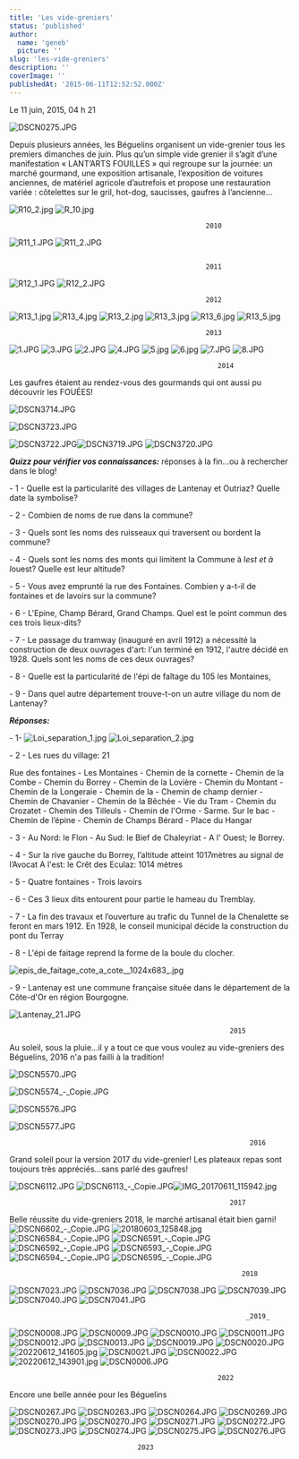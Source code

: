 ```yaml
---
title: 'Les vide-greniers'
status: 'published'
author:
  name: 'geneb'
  picture: ''
slug: 'les-vide-greniers'
description: ''
coverImage: ''
publishedAt: '2015-06-11T12:52:52.000Z'
---
```


Le 11 juin, 2015, 04 h 21

![DSCN0275.JPG](/images/SITE_VIDE_GRENIERS/.DSCN0275_m.jpg "DSCN0275.JPG, juin 2023")

Depuis plusieurs années, les Béguelins organisent un vide-grenier tous les premiers dimanches de juin. Plus qu’un simple vide grenier il s’agit d’une manifestation « LANT’ARTS FOUILLES » qui regroupe sur la journée: un marché gourmand, une exposition artisanale, l’exposition de voitures anciennes, de matériel agricole d’autrefois et propose une restauration variée : côtelettes sur le gril, hot-dog, saucisses, gaufres à l’ancienne…

![R10_2.jpg](/images/SITE_VIDE_GRENIERS/.R10_2_s.jpg "R10_2.jpg, mar. 2014") ![R_10.jpg](/images/SITE_VIDE_GRENIERS/.R_10_s.jpg "R_10.jpg, mar. 2014")

```
                                                 2010
```

![R11_1.JPG](/images/SITE_VIDE_GRENIERS/.R11_1_s.jpg "R11_1.JPG, mar. 2014") ![R11_2.JPG](/images/SITE_VIDE_GRENIERS/.R11_2_s.jpg "R11_2.JPG, mar. 2014")

```

                                                 2011
```

![R12_1.JPG](/images/SITE_VIDE_GRENIERS/.R12_1_s.jpg "R12_1.JPG, mar. 2014") ![R12_2.JPG](/images/SITE_VIDE_GRENIERS/.R12_2_s.jpg "R12_2.JPG, mar. 2014")

```
                                                 2012
```

![R13_1.jpg](/images/SITE_VIDE_GRENIERS/.R13_1_s.jpg "R13_1.jpg, mar. 2014") ![R13_4.jpg](/images/SITE_VIDE_GRENIERS/.R13_4_s.jpg "R13_4.jpg, mar. 2014") ![R13_2.jpg](/images/SITE_VIDE_GRENIERS/.R13_2_s.jpg "R13_2.jpg, mar. 2014") ![R13_3.jpg](/images/SITE_VIDE_GRENIERS/.R13_3_s.jpg "R13_3.jpg, mar. 2014") ![R13_6.jpg](/images/SITE_VIDE_GRENIERS/.R13_6_s.jpg "R13_6.jpg, mar. 2014") ![R13_5.jpg](/images/SITE_VIDE_GRENIERS/.R13_5_s.jpg "R13_5.jpg, mar. 2014")

```
                                                 2013
```

![1.JPG](/images/SITE_VIDE_GRENIERS/.1_s.jpg "1.JPG, juin 2014") ![3.JPG](/images/SITE_VIDE_GRENIERS/.3_s.jpg "3.JPG, juin 2014") ![2.JPG](/images/SITE_VIDE_GRENIERS/2.JPG "2.JPG, juin 2014") ![4.JPG](/images/SITE_VIDE_GRENIERS/.4_s.jpg "4.JPG, juin 2014") ![5.jpg](/images/SITE_VIDE_GRENIERS/.5_s.jpg "5.jpg, juin 2014") ![6.jpg](/images/SITE_VIDE_GRENIERS/.6_s.jpg "6.jpg, juin 2014") ![7.JPG](/images/SITE_VIDE_GRENIERS/.7_s.jpg "7.JPG, juin 2014") ![8.JPG](/images/SITE_VIDE_GRENIERS/.8_s.jpg "8.JPG, juin 2014")

```
                                                    2014
```

Les gaufres étaient au rendez-vous des gourmands qui ont aussi pu découvrir les FOUÉES!

![DSCN3714.JPG](/images/SITE_VIDE_GRENIERS/.DSCN3714_m.jpg "DSCN3714.JPG, juin 2015")

![DSCN3723.JPG](/images/SITE_VIDE_GRENIERS/.DSCN3723_m.jpg "DSCN3723.JPG, juin 2015")

![DSCN3722.JPG](/images/SITE_VIDE_GRENIERS/.DSCN3722_s.jpg "DSCN3722.JPG, juin 2015")![DSCN3719.JPG](/images/SITE_VIDE_GRENIERS/.DSCN3719_s.jpg "DSCN3719.JPG, juin 2015") ![DSCN3720.JPG](/images/SITE_VIDE_GRENIERS/.DSCN3720_s.jpg "DSCN3720.JPG, juin 2015")

***Quizz pour vérifier vos connaissances:*** réponses à la fin...ou à rechercher dans le blog!

\- 1 - Quelle est la particularité des villages de Lantenay et Outriaz? Quelle date la symbolise?

\- 2 - Combien de noms de rue dans la commune?

\- 3 - Quels sont les noms des ruisseaux qui traversent ou bordent la commune?

\- 4 - Quels sont les noms des monts qui limitent la Commune à l*est et à l*ouest? Quelle est leur altitude?

\- 5 - Vous avez emprunté la rue des Fontaines. Combien y a-t-il de fontaines et de lavoirs sur la commune?

\- 6 - L'Epine, Champ Bérard, Grand Champs. Quel est le point commun des ces trois lieux-dits?

\- 7 - Le passage du tramway (inauguré en avril 1912) a nécessité la construction de deux ouvrages d'art: l'un terminé en 1912, l'autre décidé en 1928. Quels sont les noms de ces deux ouvrages?

\- 8 - Quelle est la particularité de l'épi de faîtage du 105 les Montaines,

\- 9 - Dans quel autre département trouve-t-on un autre village du nom de Lantenay?

***Réponses:***

\- 1- ![Loi_separation_1.jpg](/images/.Loi_separation_1_m.jpg "Loi_separation_1.jpg, juin 2015") ![Loi_separation_2.jpg](/images/.Loi_separation_2_m.jpg "Loi_separation_2.jpg, juin 2015")

\- 2 - Les rues du village: 21

Rue des fontaines - Les Montaines - Chemin de la cornette - Chemin de la Combe - Chemin du Borrey - Chemin de la Lovière - Chemin du Montant - Chemin de la Longeraie - Chemin de la - Chemin de champ dernier - Chemin de Chavanier - Chemin de la Bêchée - Vie du Tram - Chemin du Crozatet - Chemin des Tilleuls - Chemin de l'Orme - Sarme. Sur le bac - Chemin de l’épine - Chemin de Champs Bérard - Place du Hangar

\- 3 - Au Nord: le Flon - Au Sud: le Bief de Chaleyriat - A l' Ouest; le Borrey.

\- 4 - Sur la rive gauche du Borrey, l’altitude atteint 1017mètres au signal de l’Avocat A l'est: le Crêt des Eculaz: 1014 mètres

\- 5 - Quatre fontaines - Trois lavoirs

\- 6 - Ces 3 lieux dits entourent pour partie le hameau du Tremblay.

\- 7 - La fin des travaux et l’ouverture au trafic du Tunnel de la Chenalette se feront en mars 1912. En 1928, le conseil municipal décide la construction du pont du Terray

\- 8 - L'épi de faitage reprend la forme de la boule du clocher.

![epis_de_faitage_cote_a_cote__1024x683\_.jpg](/images/.epis_de_faitage_cote_a_cote__1024x683__m.jpg "epis_de_faitage_cote_a_cote__1024x683_.jpg, juin 2015")

\- 9 - Lantenay est une commune française située dans le département de la Côte-d'Or en région Bourgogne.

![Lantenay_21.JPG](/images/.Lantenay_21_m.jpg "Lantenay_21.JPG, juin 2015")

```
                                                       2015
```

Au soleil, sous la pluie...il y a tout ce que vous voulez au vide-greniers des Béguelins, 2016 n'a pas failli à la tradition!

![DSCN5570.JPG](/images/.DSCN5570_m.jpg "DSCN5570.JPG, juin 2016")

![DSCN5574\_-\_Copie.JPG](/images/.DSCN5574_-_Copie_m.jpg "DSCN5574_-_Copie.JPG, juin 2016")

![DSCN5576.JPG](/images/.DSCN5576_m.jpg "DSCN5576.JPG, juin 2016")

![DSCN5577.JPG](/images/.DSCN5577_m.jpg "DSCN5577.JPG, juin 2016")

```
                                                            2016
```

Grand soleil pour la version 2017 du vide-grenier! Les plateaux repas sont toujours très appréciés...sans parlé des gaufres!

![DSCN6112.JPG](/images/SITE_VIDE_GRENIERS/.DSCN6112_m.jpg "DSCN6112.JPG, juin 2017") ![DSCN6113\_-\_Copie.JPG](/images/SITE_VIDE_GRENIERS/.DSCN6113_-_Copie_m.jpg "DSCN6113_-_Copie.JPG, juin 2017")![IMG_20170611_115942.jpg](/images/SITE_VIDE_GRENIERS/.IMG_20170611_115942_m.jpg "IMG_20170611_115942.jpg, juin 2017")

```
                                                       2017
```

Belle réussite du vide-greniers 2018, le marché artisanal était bien garni! ![DSCN6602\_-\_Copie.JPG](/images/SITE_VIDE_GRENIERS/.DSCN6602_-_Copie_m.jpg "DSCN6602_-_Copie.JPG, juin 2018") ![20180603_125848.jpg](/images/SITE_VIDE_GRENIERS/.20180603_125848_m.jpg "20180603_125848.jpg, juin 2018") ![DSCN6584\_-\_Copie.JPG](/images/SITE_VIDE_GRENIERS/.DSCN6584_-_Copie_m.jpg "DSCN6584_-_Copie.JPG, juin 2018") ![DSCN6591\_-\_Copie.JPG](/images/SITE_VIDE_GRENIERS/.DSCN6591_-_Copie_m.jpg "DSCN6591_-_Copie.JPG, juin 2018") ![DSCN6592\_-\_Copie.JPG](/images/SITE_VIDE_GRENIERS/.DSCN6592_-_Copie_m.jpg "DSCN6592_-_Copie.JPG, juin 2018") ![DSCN6593\_-\_Copie.JPG](/images/SITE_VIDE_GRENIERS/.DSCN6593_-_Copie_m.jpg "DSCN6593_-_Copie.JPG, juin 2018") ![DSCN6594\_-\_Copie.JPG](/images/SITE_VIDE_GRENIERS/.DSCN6594_-_Copie_m.jpg "DSCN6594_-_Copie.JPG, juin 2018") ![DSCN6595\_-\_Copie.JPG](/images/SITE_VIDE_GRENIERS/.DSCN6595_-_Copie_m.jpg "DSCN6595_-_Copie.JPG, juin 2018")

```
                                                          2018
```

![DSCN7023.JPG](/images/images/.DSCN7023_m.jpg "DSCN7023.JPG, juin 2019") ![DSCN7036.JPG](/images/images/.DSCN7036_m.jpg "DSCN7036.JPG, juin 2019") ![DSCN7038.JPG](/images/images/.DSCN7038_m.jpg "DSCN7038.JPG, juin 2019") ![DSCN7039.JPG](/images/images/.DSCN7039_m.jpg "DSCN7039.JPG, juin 2019") ![DSCN7040.JPG](/images/images/.DSCN7040_m.jpg "DSCN7040.JPG, juin 2019") ![DSCN7041.JPG](/images/images/.DSCN7041_m.jpg "DSCN7041.JPG, juin 2019")

```
                                                           _2019_
```

![DSCN0008.JPG](/images/SITE_VIDE_GRENIERS/.DSCN0008_m.jpg "DSCN0008.JPG, juin 2022") ![DSCN0009.JPG](/images/SITE_VIDE_GRENIERS/.DSCN0009_m.jpg "DSCN0009.JPG, juin 2022") ![DSCN0010.JPG](/images/SITE_VIDE_GRENIERS/.DSCN0010_m.jpg "DSCN0010.JPG, juin 2022") ![DSCN0011.JPG](/images/SITE_VIDE_GRENIERS/.DSCN0011_m.jpg "DSCN0011.JPG, juin 2022") ![DSCN0012.JPG](/images/SITE_VIDE_GRENIERS/.DSCN0012_m.jpg "DSCN0012.JPG, juin 2022") ![DSCN0013.JPG](/images/SITE_VIDE_GRENIERS/.DSCN0013_m.jpg "DSCN0013.JPG, juin 2022") ![DSCN0019.JPG](/images/SITE_VIDE_GRENIERS/.DSCN0019_m.jpg "DSCN0019.JPG, juin 2022") ![DSCN0020.JPG](/images/SITE_VIDE_GRENIERS/.DSCN0020_m.jpg "DSCN0020.JPG, juin 2022") ![20220612_141605.jpg](/images/SITE_VIDE_GRENIERS/.20220612_141605_m.jpg "20220612_141605.jpg, juin 2022") ![DSCN0021.JPG](/images/SITE_VIDE_GRENIERS/.DSCN0021_m.jpg "DSCN0021.JPG, juin 2022") ![DSCN0022.JPG](/images/SITE_VIDE_GRENIERS/.DSCN0022_m.jpg "DSCN0022.JPG, juin 2022") ![20220612_143901.jpg](/images/SITE_VIDE_GRENIERS/.20220612_143901_m.jpg "20220612_143901.jpg, juin 2022") ![DSCN0006.JPG](/images/SITE_VIDE_GRENIERS/.DSCN0006_m.jpg "DSCN0006.JPG, juin 2022")

```
                                                    2022
```

Encore une belle année pour les Béguelins

![DSCN0267.JPG](/images/SITE_VIDE_GRENIERS/.DSCN0267_m.jpg "DSCN0267.JPG, juin 2023") ![DSCN0263.JPG](/images/SITE_VIDE_GRENIERS/.DSCN0263_m.jpg "DSCN0263.JPG, juin 2023") ![DSCN0264.JPG](/images/SITE_VIDE_GRENIERS/.DSCN0264_m.jpg "DSCN0264.JPG, juin 2023") ![DSCN0269.JPG](/images/SITE_VIDE_GRENIERS/.DSCN0269_m.jpg "DSCN0269.JPG, juin 2023") ![DSCN0270.JPG](/images/SITE_VIDE_GRENIERS/.DSCN0270_m.jpg "DSCN0270.JPG, juin 2023") ![DSCN0270.JPG](/images/SITE_VIDE_GRENIERS/.DSCN0270_m.jpg "DSCN0270.JPG, juin 2023") ![DSCN0271.JPG](/images/SITE_VIDE_GRENIERS/.DSCN0271_m.jpg "DSCN0271.JPG, juin 2023") ![DSCN0272.JPG](/images/SITE_VIDE_GRENIERS/.DSCN0272_m.jpg "DSCN0272.JPG, juin 2023") ![DSCN0273.JPG](/images/SITE_VIDE_GRENIERS/.DSCN0273_m.jpg "DSCN0273.JPG, juin 2023") ![DSCN0274.JPG](/images/SITE_VIDE_GRENIERS/.DSCN0274_m.jpg "DSCN0274.JPG, juin 2023") ![DSCN0275.JPG](/images/SITE_VIDE_GRENIERS/.DSCN0275_m.jpg "DSCN0275.JPG, juin 2023") ![DSCN0276.JPG](/images/SITE_VIDE_GRENIERS/.DSCN0276_m.jpg "DSCN0276.JPG, juin 2023")

```
                                2023
```
